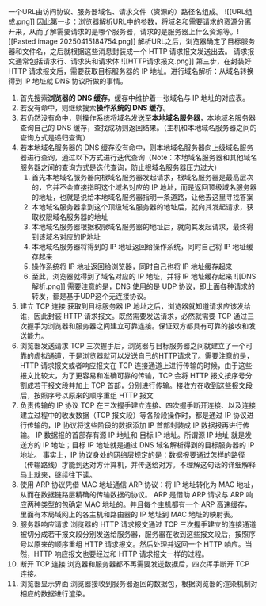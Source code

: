 一个URL由访问协议、服务器域名、请求文件（资源的）路径名组成。
![[URL组成.png]]
因此第一步：浏览器解析URL中的参数，将域名和需要请求的资源分离开来，从而了解需要请求的是哪个服务器，请求的是服务器上什么资源等。![[Pasted image 20250415184754.png]]
解析URL之后，浏览器确定了目标服务器和文件名，之后就根据这些消息封装成一个 HTTP 请求报文发送出去。
请求报文通常包括请求行、请求头和请求体
![[HTTP请求报文.png]]
第三步，在封装好 HTTP 请求报文后，需要获取目标服务器的 IP 地址。进行域名解析：从域名转换得到 IP 地址就 DNS 协议所做的事情。
1. 首先搜索**浏览器的 DNS 缓存**，缓存中维护着一张域名与 IP 地址的对应表。
2. 若没有命中，则继续搜索**操作系统的 DNS 缓存**。
3. 若仍然没有命中，则操作系统将域名发送至**本地域名服务器**，本地域名服务器查询自己的 DNS 缓存，查找成功则返回结果。（主机和本地域名服务器之间的查询方式是递归查询）
4. 若本地域名服务器的 DNS 缓存没有命中，则本地域名服务器向上级域名服务器进行查询，通过以下方式进行迭代查询（Note：本地域名服务器和其他域名服务器之间的查询方式是迭代查询，防止根域名服务器压力过大）
    1. 首先本地域名服务器向根域名服务器发起请求，根域名服务器是最高层次的，它并不会直接指明这个域名对应的 IP 地址，而是返回顶级域名服务器的地址，也就是说给本地域名服务器指明一条道路，让他去这里寻找答案
    2. 本地域名服务器拿到这个顶级域名服务器的地址后，就向其发起请求，获取权限域名服务器的地址
    3. 本地域名服务器根据权限域名服务器的地址后，就向其发起请求，最终得到该域名对应的IP地址
    4. 本地域名服务器将得到的 IP 地址返回给操作系统，同时自己将 IP 地址缓存起来       
    5. 操作系统将 IP 地址返回给浏览器，同时自己也将 IP 地址缓存起来
    6. 至此，浏览器就得到了域名对应的 IP 地址，并将 IP 地址缓存起来
![[DNS 解析.png]]
需要注意的是，DNS 使用的是 UDP 协议，即上面各种请求的转发，都是基于UDP这个无连接协议。
5. 建立 TCP 连接
获取到目标服务器 IP 地址之后，浏览器就知道请求应该发给谁，因此封装 HTTP 请求报文。既然需要发送请求，必然就需要 TCP 通过三次握手为浏览器和服务器之间建立可靠连接。保证双方都具有可靠的接收和发送能力。
6. 浏览器发送请求
TCP 三次握手后，浏览器与目标服务器之间就建立了一个可靠的虚拟通道，于是浏览器就可以发送自己的HTTP请求了。需要注意的是，HTTP 请求报文或者响应报文在 TCP 连接通道上进行传输的时候，由于这些报文比较大，为了更容易和准确可靠的传输，TCP 会将 HTTP 报文按序号分割成若干报文段并加上 TCP 首部，分别进行传输。接收方在收到这些报文段后，按照序号以原来的顺序重组 HTTP 报文
7. 负责传输的 IP 协议
TCP 在三次握手建立连接、四次握手断开连接、以及连接建立过程中的收发数据（TCP 报文段）等各阶段操作时，都是通过 IP 协议进行传输的，IP 协议将这些阶段的数据添加 IP 首部封装成 IP 数据报再进行传输。
IP 数据报的首部存有源 IP 地址和 目标 IP 地址。所谓源 IP 地址 就是发送方的 IP 地址；目标 IP 地址就是通过 DNS 域名解析得到的目标服务器的 IP 地址。
事实上，IP 协议身处的网络层规定的是：数据报要通过怎样的路径（传输路线）才能到达对方计算机，并传送给对方。不理解这句话的详细解释马上就来，继续往下读。
8. 使用 ARP 协议凭借 MAC 地址通信
ARP 协议：将 IP 地址转化为 MAC 地址，从而在数据链路层精确的传输数据的协议。
ARP 是借助 ARP 请求与 ARP 响应两种类型的包确定 MAC 地址的。并且每个主机都有一个 ARP 高速缓存，里面有本局域网上的各主机和路由器的 IP 地址到 MAC 地址的映射表。
9. 服务器响应请求
浏览器的 HTTP 请求报文通过 TCP 三次握手建立的连接通道被切分成若干报文段分别发送给服务器，服务器在收到这些报文段后，按照序号以原来的顺序重组 HTTP 请求报文。然后处理并返回一个 HTTP 响应。当然，HTTP 响应报文也要经过和 HTTP 请求报文一样的过程。
10. 断开 TCP 连接
浏览器和服务器都不再需要发送数据后，四次挥手断开 TCP 连接。
11. 浏览器显示界面
浏览器接收到服务器返回的数据包，根据浏览器的渲染机制对相应的数据进行渲染。




